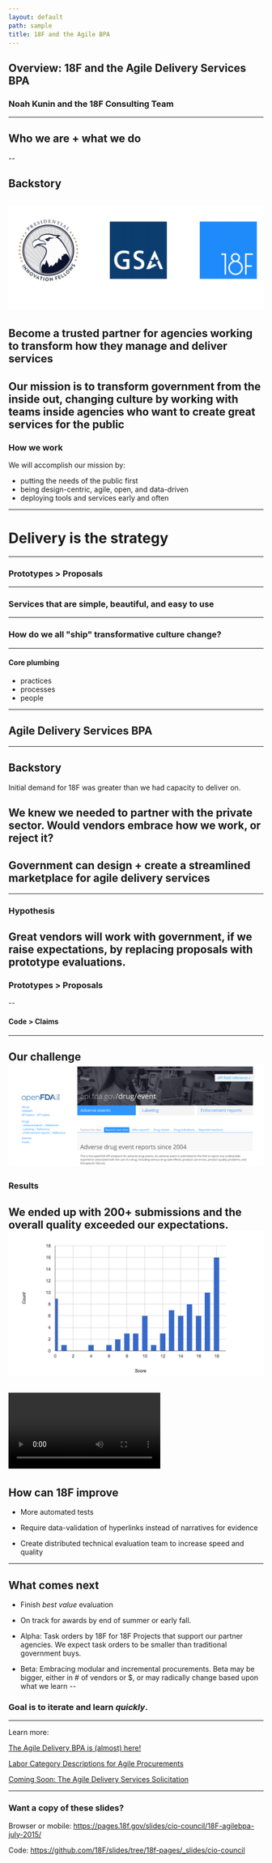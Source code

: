 ```yaml
---
layout: default
path: sample
title: 18F and the Agile BPA
---
```

## Overview: 18F and the Agile Delivery Services BPA
### Noah Kunin and the 18F Consulting Team
---
## Who we are + what we do
--
## Backstory
![](https://raw.githubusercontent.com/18F/slides/18f-pages/assets/img/PIF%20-%20GSA%20-%2018F%20logos.png)
--
Become a **trusted partner** for agencies working to transform how they manage and deliver services
--
Our mission is to transform government from the inside out, **changing culture** by working with teams inside agencies who want to create great services for the public
--
### How we work 

We will accomplish our mission by:

* putting the needs of the public first
* being design-centric, agile, open, and data-driven
* deploying tools and services early and often
---
# Delivery is the strategy
---
### Prototypes > Proposals
---
### Services that are simple, beautiful, and easy to use
---
### How do we all "ship" transformative culture change?
---
#### Core plumbing

* practices
* processes
* people
---
## Agile Delivery Services BPA
---
## Backstory
Initial demand for 18F was greater than we had capacity to deliver on. 

We knew we needed to partner with the private sector. Would vendors embrace **how we work**, or reject it?
---
## Government can design + create a **streamlined marketplace** for **agile delivery services**
---
### Hypothesis

Great vendors **will** work with government, if we raise expectations, by replacing proposals with prototype evaluations.
--
### Prototypes > Proposals
--
#### Code > Claims
---
Our challenge 
![](https://raw.githubusercontent.com/18F/slides/18f-pages/assets/img/openFDA%20API.png)
---
### Results

We ended up with 200+ submissions and the overall quality exceeded our expectations. 
![](https://raw.githubusercontent.com/18F/slides/18f-pages/assets/img/agile-bpa-scoring-pool3.png)
--
<video controls><source src="https://github.com/18F/slides/blob/18f-pages/assets/video/UnitTestFail.mp4?raw=true" type="video/mp4">Your browser does not support the HTML video element.</video>
---
## How can 18F improve

* More automated tests

* Require data-validation of hyperlinks instead of narratives for evidence

* Create distributed technical evaluation team to increase speed and quality 
---
## What comes next

* Finish *best value* evaluation

* On track for awards by end of summer or early fall.

* Alpha: Task orders by 18F for 18F Projects that support our partner agencies. We expect task orders to be smaller than traditional government buys.

* Beta: Embracing modular and incremental procurements. Beta may be bigger, either in # of vendors or $, or may radically change based upon what we learn
--
### Goal is to iterate and learn _quickly_.
---
Learn more:


[The Agile Delivery BPA is (almost) here!](https://18f.gsa.gov/2015/06/15/agile-bpa-is-here/)

[Labor Category Descriptions for Agile Procurements](https://pages.18f.gov/agile-labor-categories/)

[Coming Soon: The Agile Delivery Services Solicitation](https://18f.gsa.gov/2015/04/23/coming-soon-the-agile-delivery-services-soliciatation/)

---
### Want a copy of these slides?

Browser or mobile:
https://pages.18f.gov/slides/cio-council/18F-agilebpa-july-2015/

Code:
https://github.com/18F/slides/tree/18f-pages/_slides/cio-council

